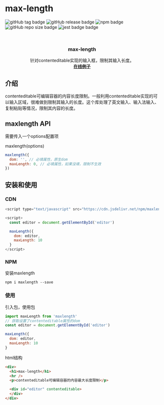 # max-length

<!-- Badge -->
![gitHub tag badge](https://img.shields.io/github/v/tag/Gavin-yh/max-length)
![gitHub release badge](https://img.shields.io/github/v/release/Gavin-yh/max-length)
![npm badge](https://img.shields.io/npm/v/maxlength)
![gitHub repo size badge](https://img.shields.io/github/repo-size/Gavin-yh/max-length)
![jest badge badge](https://img.shields.io/badge/unit%20test-jest-yellowgreen)

<br />

<p align="center">
  <h3 align="center">max-length</h3>

  <p align="center">
    针对contenteditable实现的输入框，限制其输入长度。
    <br />
    <a href="https://gavin-yh.github.io/max-length/"><strong>在线例子</strong></a>
    <br />
  </p>
</p>


##  介绍

contenteditable可编辑容器的内容长度限制。一般利用contenteditable实现的可以输入区域，很难做到限制其输入的长度。这个库处理了英文输入、输入法输入、复制粘贴等情况，限制其内容的长度。


## maxlength API
需要传入一个options配置项

maxlength(options)

```js
maxlength({
  dom: '', // 必填属性，原生dom
  maxLength: 0, // 必填属性，如果没填，限制不生效
})
```


## 安装和使用
### CDN
```js
<script type="text/javascript" src="https://cdn.jsdelivr.net/npm/maxlength@latest/dist/index.min.js"></script>

<script>
  const editor = document.getElementById('editor')

  maxLength({
    dom: editor,
    maxLength: 10
  }
</script>
```
### NPM
安装maxlength
```base
npm i maxlength --save
```

### 使用
引入包，使用包
```js
import maxLength from 'maxlength'
// 获取设置了contenteditable属性的dom
const editor = document.getElementById('editor')

maxLength({
  dom: editor,
  maxLength: 10
}
```

html结构
```html
<div>
  <h1>max-length</h1>
  <hr />
  <p>contenteditable可编辑容器的内容最大长度限制</p>

  <div id="editor" contenteditable>
  </div>
</div>
```